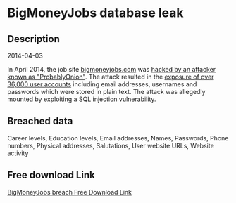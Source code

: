# BigMoneyJobs database leak

## Description

2014-04-03

In April 2014, the job site <a href="http://www.bigmoneyjobs.com">bigmoneyjobs.com</a> was <a href="https://twitter.com/ProbablyOnion2/status/451477310319779841" target="_blank" rel="noopener">hacked by an attacker known as &quot;ProbablyOnion&quot;</a>. The attack resulted in the <a href="http://news.softpedia.com/news/BigMoneyJobs-Hacked-Details-of-36-000-Users-Leaked-Online-436250.shtml?utm_source=twitterfeed&utm_medium=twitter&utm_campaign=information_security" target="_blank" rel="noopener">exposure of over 36,000 user accounts</a> including email addresses, usernames and passwords which were stored in plain text. The attack was allegedly mounted by exploiting a SQL injection vulnerability.

## Breached data

Career levels, Education levels, Email addresses, Names, Passwords, Phone numbers, Physical addresses, Salutations, User website URLs, Website activity

## Free download Link

[BigMoneyJobs breach Free Download Link](https://tinyurl.com/2b2k277t)